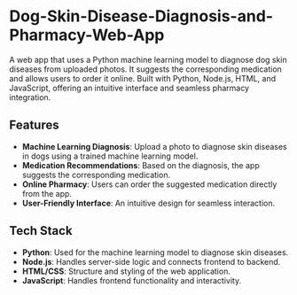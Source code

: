 # Dog-Skin-Disease-Diagnosis-and-Pharmacy-Web-App

A web app that uses a Python machine learning model to diagnose dog skin diseases from uploaded photos. It suggests the corresponding medication and allows users to order it online. Built with Python, Node.js, HTML, and JavaScript, offering an intuitive interface and seamless pharmacy integration.

## Features

- **Machine Learning Diagnosis**: Upload a photo to diagnose skin diseases in dogs using a trained machine learning model.
- **Medication Recommendations**: Based on the diagnosis, the app suggests the corresponding medication.
- **Online Pharmacy**: Users can order the suggested medication directly from the app.
- **User-Friendly Interface**: An intuitive design for seamless interaction.

## Tech Stack

- **Python**: Used for the machine learning model to diagnose skin diseases.
- **Node.js**: Handles server-side logic and connects frontend to backend.
- **HTML/CSS**: Structure and styling of the web application.
- **JavaScript**: Handles frontend functionality and interactivity.


